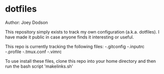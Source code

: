 # dotfiles
Author: Joey Dodson

This repository simply exists to track my own configuration (a.k.a. dotfiles). I have made it public in case anyone finds it interesting or useful. 

This repo is currently tracking the following files:
-.gitconfig
-.inputrc
-.profile
-.tmux.conf
-.vimrc

To use install these files, clone this repo into your home directory and then run the bash script 'makelinks.sh'
